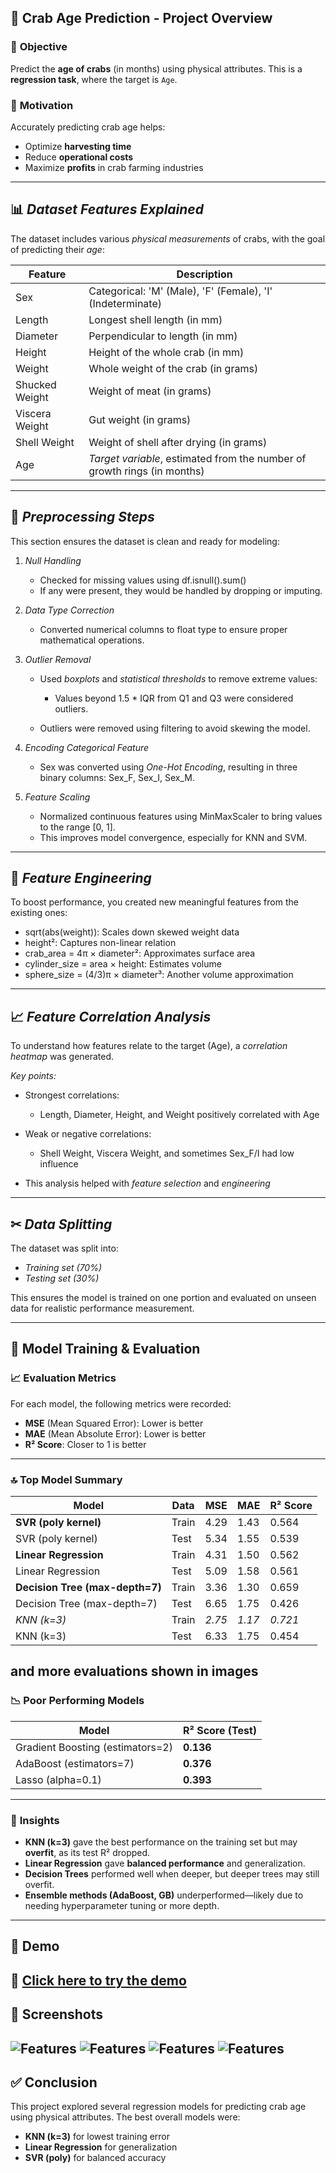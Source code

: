 ## 🦀 **Crab Age Prediction - Project Overview**

### 🎯 **Objective**

Predict the **age of crabs** (in months) using physical attributes. This is a **regression task**, where the target is `Age`.

### 🧠 **Motivation**

Accurately predicting crab age helps:

* Optimize **harvesting time**
* Reduce **operational costs**
* Maximize **profits** in crab farming industries

---

## 📊 *Dataset Features Explained*

The dataset includes various *physical measurements* of crabs, with the goal of predicting their *age*:

| Feature          | Description                                                              |
| ---------------- |--------------------------------------------------------------------------|
| Sex            | Categorical: 'M' (Male), 'F' (Female), 'I' (Indeterminate)                     |
| Length         | Longest shell length (in mm)                                             |
| Diameter       | Perpendicular to length (in mm)                                          |
| Height         | Height of the whole crab (in mm)                                         |
| Weight         | Whole weight of the crab (in grams)                                      |
| Shucked Weight | Weight of meat (in grams)                                                |
| Viscera Weight | Gut weight (in grams)                                                    |
| Shell Weight   | Weight of shell after drying (in grams)                                  |
| Age            | *Target variable*, estimated from the number of growth rings (in months) |

---

## 🧹 *Preprocessing Steps*

This section ensures the dataset is clean and ready for modeling:

1. *Null Handling*

   * Checked for missing values using df.isnull().sum()
   * If any were present, they would be handled by dropping or imputing.

2. *Data Type Correction*

   * Converted numerical columns to float type to ensure proper mathematical operations.

3. *Outlier Removal*

   * Used *boxplots* and *statistical thresholds* to remove extreme values:

     * Values beyond 1.5 \* IQR from Q1 and Q3 were considered outliers.
   * Outliers were removed using filtering to avoid skewing the model.

4. *Encoding Categorical Feature*

   * Sex was converted using *One-Hot Encoding*, resulting in three binary columns: Sex_F, Sex_I, Sex_M.

5. *Feature Scaling*

   * Normalized continuous features using MinMaxScaler to bring values to the range [0, 1].
   * This improves model convergence, especially for KNN and SVM.

---


## 🔎 *Feature Engineering*

To boost performance, you created new meaningful features from the existing ones:

* sqrt(abs(weight)): Scales down skewed weight data
* height²: Captures non-linear relation
* crab_area = 4π × diameter²: Approximates surface area
* cylinder_size = area × height: Estimates volume
* sphere_size = (4/3)π × diameter³: Another volume approximation

---

## 📈 *Feature Correlation Analysis*

To understand how features relate to the target (Age), a *correlation heatmap* was generated.

*Key points:*

* Strongest correlations:

  * Length, Diameter, Height, and Weight positively correlated with Age
* Weak or negative correlations:

  * Shell Weight, Viscera Weight, and sometimes Sex_F/I had low influence
* This analysis helped with *feature selection* and *engineering*

---

## ✂ *Data Splitting*

The dataset was split into:

* *Training set (70%)*
* *Testing set (30%)*

This ensures the model is trained on one portion and evaluated on unseen data for realistic performance measurement.

---


## 🧪 **Model Training & Evaluation**

### 📈 **Evaluation Metrics**

For each model, the following metrics were recorded:

* **MSE** (Mean Squared Error): Lower is better
* **MAE** (Mean Absolute Error): Lower is better
* **R² Score**: Closer to 1 is better

---

### 🔝 **Top Model Summary**

| Model                           | Data  | MSE      | MAE      | R² Score  |
| ------------------------------- | ----- | -------- | -------- | --------- |
| **SVR (poly kernel)**           | Train | 4.29     | 1.43     | 0.564     |
| SVR (poly kernel)               | Test  | 5.34     | 1.55     | 0.539     |
| **Linear Regression**           | Train | 4.31     | 1.50     | 0.562     |
| Linear Regression               | Test  | 5.09     | 1.58     | 0.561     |
| **Decision Tree (max-depth=7)** | Train | 3.36     | 1.30     | 0.659     |
| Decision Tree (max-depth=7)     | Test  | 6.65     | 1.75     | 0.426     |
| *KNN (k=3)*                   | Train | *2.75* | *1.17* | *0.721* |
| KNN (k=3)                       | Test  | 6.33     | 1.75     | 0.454     |
and more evaluations shown in images
---

### 📉 **Poor Performing Models**

| Model                            | R² Score (Test) |
| -------------------------------- | --------------- |
| Gradient Boosting (estimators=2) | **0.136**       |
| AdaBoost (estimators=7)          | **0.376**       |
| Lasso (alpha=0.1)                | **0.393**       |

---

### 📌 **Insights**

* **KNN (k=3)** gave the best performance on the training set but may **overfit**, as its test R² dropped.
* **Linear Regression** gave **balanced performance** and generalization.
* **Decision Trees** performed well when deeper, but deeper trees may still overfit.
* **Ensemble methods (AdaBoost, GB)** underperformed—likely due to needing hyperparameter tuning or more depth.

---

## 🚀 Demo

🔗 [Click here to try the demo](https://your-demo-link.streamlit.app)
---

## 📸 Screenshots

![Features](readme_assets/crab_features.jpg)
![Features](readme_assets/corr_mat.png)
![Features](readme_assets/corr_mat_out.png)
![Features](readme_assets/eval_mae.png)
---

## ✅ **Conclusion**

This project explored several regression models for predicting crab age using physical attributes. The best overall models were:

* **KNN (k=3)** for lowest training error
* **Linear Regression** for generalization
* **SVR (poly)** for balanced accuracy